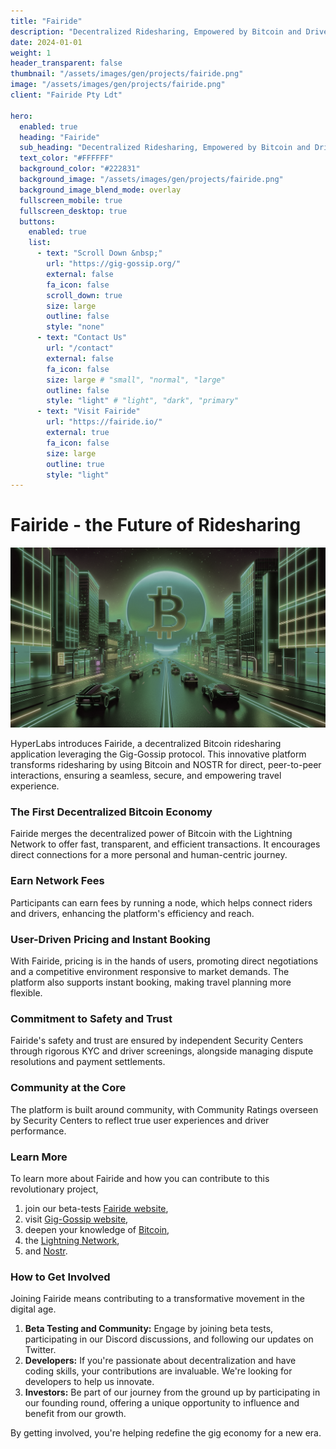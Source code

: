 ```yaml
---
title: "Fairide"
description: "Decentralized Ridesharing, Empowered by Bitcoin and Driven by You"
date: 2024-01-01
weight: 1
header_transparent: false
thumbnail: "/assets/images/gen/projects/fairide.png"
image: "/assets/images/gen/projects/fairide.png"
client: "Fairide Pty Ldt"

hero:
  enabled: true
  heading: "Fairide"
  sub_heading: "Decentralized Ridesharing, Empowered by Bitcoin and Driven by You."
  text_color: "#FFFFFF"
  background_color: "#222831"
  background_image: "/assets/images/gen/projects/fairide.png"
  background_image_blend_mode: overlay
  fullscreen_mobile: true
  fullscreen_desktop: true
  buttons:
    enabled: true
    list:
      - text: "Scroll Down &nbsp;"
        url: "https://gig-gossip.org/"
        external: false
        fa_icon: false
        scroll_down: true
        size: large
        outline: false
        style: "none"
      - text: "Contact Us"
        url: "/contact"
        external: false
        fa_icon: false
        size: large # "small", "normal", "large"
        outline: false
        style: "light" # "light", "dark", "primary"
      - text: "Visit Fairide"
        url: "https://fairide.io/"
        external: true
        fa_icon: false
        size: large
        outline: true
        style: "light"
---
```

# Fairide - the Future of Ridesharing
<img class="col-12" src="/assets/images/gen/projects/fairide.png"/>

HyperLabs introduces Fairide, a decentralized Bitcoin ridesharing application leveraging the Gig-Gossip protocol. This innovative platform transforms ridesharing by using Bitcoin and NOSTR for direct, peer-to-peer interactions, ensuring a seamless, secure, and empowering travel experience.

### The First Decentralized Bitcoin Economy

Fairide merges the decentralized power of Bitcoin with the Lightning Network to offer fast, transparent, and efficient transactions. It encourages direct connections for a more personal and human-centric journey.

### Earn Network Fees

Participants can earn fees by running a node, which helps connect riders and drivers, enhancing the platform's efficiency and reach.

### User-Driven Pricing and Instant Booking

With Fairide, pricing is in the hands of users, promoting direct negotiations and a competitive environment responsive to market demands. The platform also supports instant booking, making travel planning more flexible.

### Commitment to Safety and Trust

Fairide's safety and trust are ensured by independent Security Centers through rigorous KYC and driver screenings, alongside managing dispute resolutions and payment settlements.

### Community at the Core

The platform is built around community, with Community Ratings overseen by Security Centers to reflect true user experiences and driver performance.

### Learn More 

To learn more about Fairide and how you can contribute to this revolutionary project, 
1. join our beta-tests  [Fairide website](https://fairide.io/),
2. visit  [Gig-Gossip website](https://gig-gossip.org/),
3. deepen your knowledge of [Bitcoin](https://bitcoin.org), 
4. the [Lightning Network](https://lightning.network/), 
5. and [Nostr](https://nostr.com/).

### How to Get Involved

Joining Fairide means contributing to a transformative movement in the digital age. 

1. **Beta Testing and Community:** Engage by joining beta tests, participating in our Discord discussions, and following our updates on Twitter.
2. **Developers:** If you're passionate about decentralization and have coding skills, your contributions are invaluable. We're looking for developers to help us innovate.
3. **Investors:** Be part of our journey from the ground up by participating in our founding round, offering a unique opportunity to influence and benefit from our growth.

By getting involved, you're helping redefine the gig economy for a new era.
